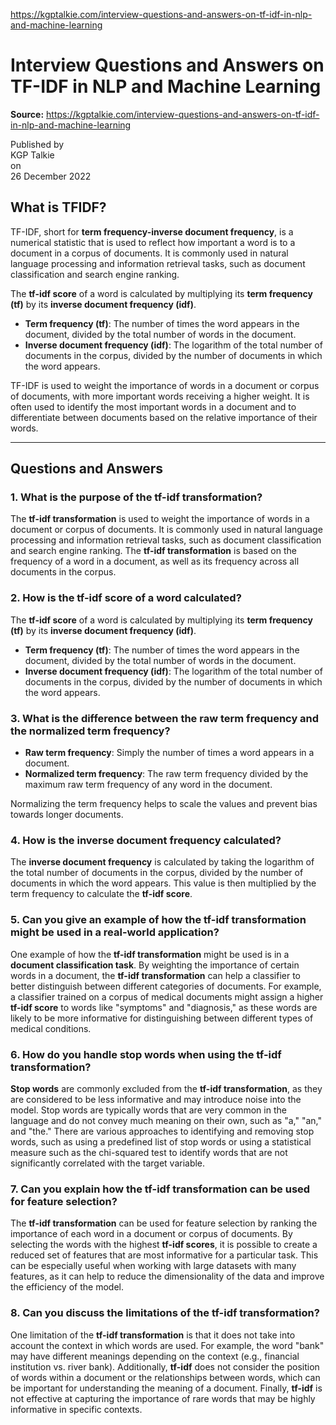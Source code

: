 https://kgptalkie.com/interview-questions-and-answers-on-tf-idf-in-nlp-and-machine-learning

# Interview Questions and Answers on TF-IDF in NLP and Machine Learning

**Source:** https://kgptalkie.com/interview-questions-and-answers-on-tf-idf-in-nlp-and-machine-learning

Published by  
KGP Talkie  
on  
26 December 2022

## What is TFIDF?

TF-IDF, short for **term frequency-inverse document frequency**, is a numerical statistic that is used to reflect how important a word is to a document in a corpus of documents. It is commonly used in natural language processing and information retrieval tasks, such as document classification and search engine ranking.

The **tf-idf score** of a word is calculated by multiplying its **term frequency (tf)** by its **inverse document frequency (idf)**.  
- **Term frequency (tf)**: The number of times the word appears in the document, divided by the total number of words in the document.  
- **Inverse document frequency (idf)**: The logarithm of the total number of documents in the corpus, divided by the number of documents in which the word appears.

TF-IDF is used to weight the importance of words in a document or corpus of documents, with more important words receiving a higher weight. It is often used to identify the most important words in a document and to differentiate between documents based on the relative importance of their words.

---

## Questions and Answers

### 1. What is the purpose of the tf-idf transformation?

The **tf-idf transformation** is used to weight the importance of words in a document or corpus of documents. It is commonly used in natural language processing and information retrieval tasks, such as document classification and search engine ranking. The **tf-idf transformation** is based on the frequency of a word in a document, as well as its frequency across all documents in the corpus.

### 2. How is the tf-idf score of a word calculated?

The **tf-idf score** of a word is calculated by multiplying its **term frequency (tf)** by its **inverse document frequency (idf)**.  
- **Term frequency (tf)**: The number of times the word appears in the document, divided by the total number of words in the document.  
- **Inverse document frequency (idf)**: The logarithm of the total number of documents in the corpus, divided by the number of documents in which the word appears.

### 3. What is the difference between the raw term frequency and the normalized term frequency?

- **Raw term frequency**: Simply the number of times a word appears in a document.  
- **Normalized term frequency**: The raw term frequency divided by the maximum raw term frequency of any word in the document.  

Normalizing the term frequency helps to scale the values and prevent bias towards longer documents.

### 4. How is the inverse document frequency calculated?

The **inverse document frequency** is calculated by taking the logarithm of the total number of documents in the corpus, divided by the number of documents in which the word appears. This value is then multiplied by the term frequency to calculate the **tf-idf score**.

### 5. Can you give an example of how the tf-idf transformation might be used in a real-world application?

One example of how the **tf-idf transformation** might be used is in a **document classification task**. By weighting the importance of certain words in a document, the **tf-idf transformation** can help a classifier to better distinguish between different categories of documents. For example, a classifier trained on a corpus of medical documents might assign a higher **tf-idf score** to words like "symptoms" and "diagnosis," as these words are likely to be more informative for distinguishing between different types of medical conditions.

### 6. How do you handle stop words when using the tf-idf transformation?

**Stop words** are commonly excluded from the **tf-idf transformation**, as they are considered to be less informative and may introduce noise into the model. Stop words are typically words that are very common in the language and do not convey much meaning on their own, such as "a," "an," and "the." There are various approaches to identifying and removing stop words, such as using a predefined list of stop words or using a statistical measure such as the chi-squared test to identify words that are not significantly correlated with the target variable.

### 7. Can you explain how the tf-idf transformation can be used for feature selection?

The **tf-idf transformation** can be used for feature selection by ranking the importance of each word in a document or corpus of documents. By selecting the words with the highest **tf-idf scores**, it is possible to create a reduced set of features that are most informative for a particular task. This can be especially useful when working with large datasets with many features, as it can help to reduce the dimensionality of the data and improve the efficiency of the model.

### 8. Can you discuss the limitations of the tf-idf transformation?

One limitation of the **tf-idf transformation** is that it does not take into account the context in which words are used. For example, the word "bank" may have different meanings depending on the context (e.g., financial institution vs. river bank). Additionally, **tf-idf** does not consider the position of words within a document or the relationships between words, which can be important for understanding the meaning of a document. Finally, **tf-idf** is not effective at capturing the importance of rare words that may be highly informative in specific contexts.